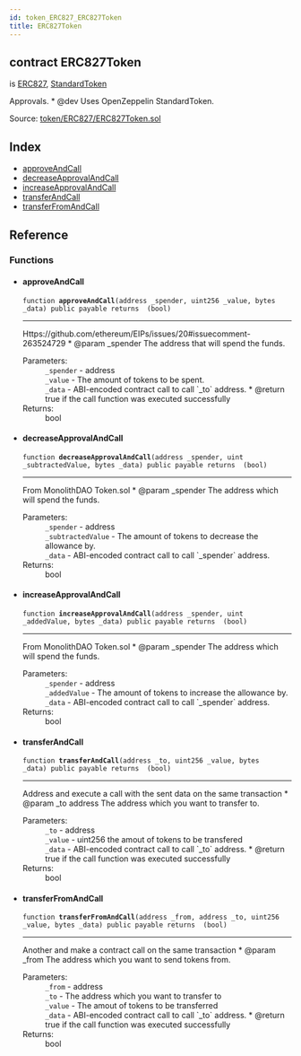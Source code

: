 ```yaml
---
id: token_ERC827_ERC827Token
title: ERC827Token
---
```


<div class="contract-doc"><div class="contract"><h2 class="contract-header"><span class="contract-kind">contract</span> ERC827Token</h2><p class="base-contracts"><span>is</span> <a href="token_ERC827_ERC827.html">ERC827</a><span>, </span><a href="token_ERC20_StandardToken.html">StandardToken</a></p><p class="description">Approvals. * @dev Uses OpenZeppelin StandardToken.</p><div class="source">Source: <a href="https://github.com/OpenZeppelin/zeppelin-solidity/blob/v1.10.0/contracts/token/ERC827/ERC827Token.sol" target="_blank">token/ERC827/ERC827Token.sol</a></div></div><div class="index"><h2>Index</h2><ul><li><a href="token_ERC827_ERC827Token.html#approveAndCall">approveAndCall</a></li><li><a href="token_ERC827_ERC827Token.html#decreaseApprovalAndCall">decreaseApprovalAndCall</a></li><li><a href="token_ERC827_ERC827Token.html#increaseApprovalAndCall">increaseApprovalAndCall</a></li><li><a href="token_ERC827_ERC827Token.html#transferAndCall">transferAndCall</a></li><li><a href="token_ERC827_ERC827Token.html#transferFromAndCall">transferFromAndCall</a></li></ul></div><div class="reference"><h2>Reference</h2><div class="functions"><h3>Functions</h3><ul><li><div class="item function"><span id="approveAndCall" class="anchor-marker"></span><h4 class="name">approveAndCall</h4><div class="body"><code class="signature">function <strong>approveAndCall</strong><span>(address _spender, uint256 _value, bytes _data) </span><span>public </span><span>payable </span><span>returns  (bool) </span></code><hr/><div class="description"><p>Https://github.com/ethereum/EIPs/issues/20#issuecomment-263524729 * @param _spender The address that will spend the funds.</p></div><dl><dt><span class="label-parameters">Parameters:</span></dt><dd><div><code>_spender</code> - address</div><div><code>_value</code> - The amount of tokens to be spent.</div><div><code>_data</code> - ABI-encoded contract call to call `_to` address. * @return true if the call function was executed successfully</div></dd><dt><span class="label-return">Returns:</span></dt><dd>bool</dd></dl></div></div></li><li><div class="item function"><span id="decreaseApprovalAndCall" class="anchor-marker"></span><h4 class="name">decreaseApprovalAndCall</h4><div class="body"><code class="signature">function <strong>decreaseApprovalAndCall</strong><span>(address _spender, uint _subtractedValue, bytes _data) </span><span>public </span><span>payable </span><span>returns  (bool) </span></code><hr/><div class="description"><p>From MonolithDAO Token.sol * @param _spender The address which will spend the funds.</p></div><dl><dt><span class="label-parameters">Parameters:</span></dt><dd><div><code>_spender</code> - address</div><div><code>_subtractedValue</code> - The amount of tokens to decrease the allowance by.</div><div><code>_data</code> - ABI-encoded contract call to call `_spender` address.</div></dd><dt><span class="label-return">Returns:</span></dt><dd>bool</dd></dl></div></div></li><li><div class="item function"><span id="increaseApprovalAndCall" class="anchor-marker"></span><h4 class="name">increaseApprovalAndCall</h4><div class="body"><code class="signature">function <strong>increaseApprovalAndCall</strong><span>(address _spender, uint _addedValue, bytes _data) </span><span>public </span><span>payable </span><span>returns  (bool) </span></code><hr/><div class="description"><p>From MonolithDAO Token.sol * @param _spender The address which will spend the funds.</p></div><dl><dt><span class="label-parameters">Parameters:</span></dt><dd><div><code>_spender</code> - address</div><div><code>_addedValue</code> - The amount of tokens to increase the allowance by.</div><div><code>_data</code> - ABI-encoded contract call to call `_spender` address.</div></dd><dt><span class="label-return">Returns:</span></dt><dd>bool</dd></dl></div></div></li><li><div class="item function"><span id="transferAndCall" class="anchor-marker"></span><h4 class="name">transferAndCall</h4><div class="body"><code class="signature">function <strong>transferAndCall</strong><span>(address _to, uint256 _value, bytes _data) </span><span>public </span><span>payable </span><span>returns  (bool) </span></code><hr/><div class="description"><p>Address and execute a call with the sent data on the same transaction * @param _to address The address which you want to transfer to.</p></div><dl><dt><span class="label-parameters">Parameters:</span></dt><dd><div><code>_to</code> - address</div><div><code>_value</code> - uint256 the amout of tokens to be transfered</div><div><code>_data</code> - ABI-encoded contract call to call `_to` address. * @return true if the call function was executed successfully</div></dd><dt><span class="label-return">Returns:</span></dt><dd>bool</dd></dl></div></div></li><li><div class="item function"><span id="transferFromAndCall" class="anchor-marker"></span><h4 class="name">transferFromAndCall</h4><div class="body"><code class="signature">function <strong>transferFromAndCall</strong><span>(address _from, address _to, uint256 _value, bytes _data) </span><span>public </span><span>payable </span><span>returns  (bool) </span></code><hr/><div class="description"><p>Another and make a contract call on the same transaction * @param _from The address which you want to send tokens from.</p></div><dl><dt><span class="label-parameters">Parameters:</span></dt><dd><div><code>_from</code> - address</div><div><code>_to</code> - The address which you want to transfer to</div><div><code>_value</code> - The amout of tokens to be transferred</div><div><code>_data</code> - ABI-encoded contract call to call `_to` address. * @return true if the call function was executed successfully</div></dd><dt><span class="label-return">Returns:</span></dt><dd>bool</dd></dl></div></div></li></ul></div></div></div>
